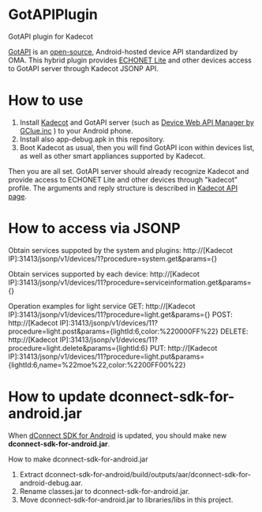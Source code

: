 # GotAPIPlugin
GotAPI plugin for Kadecot

[GotAPI](https://device-webapi.org/) is an [open-source](https://github.com/DeviceConnect), Android-hosted device API standardized by OMA. This hybrid plugin provides [ECHONET Lite](http://www.echonet.gr.jp/) and other devices access to GotAPI server through Kadecot JSONP API.

# How to use
1. Install [Kadecot](https://play.google.com/store/apps/details?id=com.sonycsl.Kadecot) and GotAPI server (such as [Device Web API Manager by GClue.inc](https://play.google.com/store/apps/details?id=org.deviceconnect.android.manager) ) to your Android phone.
2. Install also app-debug.apk in this repository.
3. Boot Kadecot as usual, then you will find GotAPI icon within devices list, as well as other smart appliances supported by Kadecot. 

Then you are all set. GotAPI server should already recognize Kadecot and provide access to ECHONET Lite and other devices through "kadecot" profile. The arguments and reply structure is described in [Kadecot API page](http://kadecot.net/blog/2750/).

# How to access via JSONP

Obtain services suppoted by the system and plugins: 
http://[Kadecot IP]:31413/jsonp/v1/devices/1?procedure=system.get&params={}

Obtain services supported by each device:
http://[Kadecot IP]:31413/jsonp/v1/devices/11?procedure=serviceinformation.get&params={}

Operation examples for light service
GET:    http://[Kadecot IP]:31413/jsonp/v1/devices/11?procedure=light.get&params={}
POST:   http://[Kadecot IP]:31413/jsonp/v1/devices/11?procedure=light.post&params={lightId:6,color:%220000FF%22}
DELETE: http://[Kadecot IP]:31413/jsonp/v1/devices/11?procedure=light.delete&params={lightId:6}
PUT:    http://[Kadecot IP]:31413/jsonp/v1/devices/11?procedure=light.put&params={lightId:6,name=%22moe%22,color:%2200FF00%22}


# How to update dconnect-sdk-for-android.jar

When [dConnect SDK for Android](https://github.com/DeviceConnect/DeviceConnect-Android/tree/master/dConnectSDK/dConnectSDKForAndroid) is updated,
you should make new **dconnect-sdk-for-android.jar**.
  
How to make dconnect-sdk-for-android.jar

1. Extract dconnect-sdk-for-android/build/outputs/aar/dconnect-sdk-for-android-debug.aar.
2. Rename classes.jar to dconnect-sdk-for-android.jar.
3. Move dconnect-sdk-for-android.jar to libraries/libs in this project.
